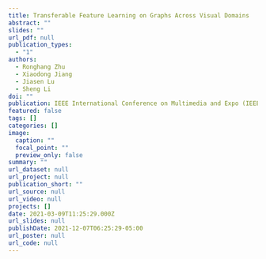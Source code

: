 ```yaml
---
title: Transferable Feature Learning on Graphs Across Visual Domains
abstract: ""
slides: ""
url_pdf: null
publication_types:
  - "1"
authors:
  - Ronghang Zhu
  - Xiaodong Jiang
  - Jiasen Lu
  - Sheng Li
doi: ""
publication: IEEE International Conference on Multimedia and Expo (IEEE ICME)
featured: false
tags: []
categories: []
image:
  caption: ""
  focal_point: ""
  preview_only: false
summary: ""
url_dataset: null
url_project: null
publication_short: ""
url_source: null
url_video: null
projects: []
date: 2021-03-09T11:25:29.000Z
url_slides: null
publishDate: 2021-12-07T06:25:29-05:00
url_poster: null
url_code: null
---
```

